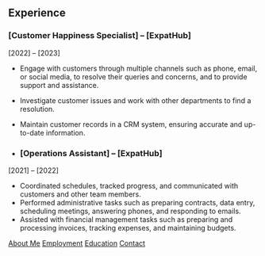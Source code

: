 ## **Experience**
### **[Customer Happiness Specialist]** – [ExpatHub]  
[2022] – [2023]  
- Engage with customers through multiple channels such as phone, email, or social media, to
resolve their queries and concerns, and to provide support and assistance.
- Investigate customer issues and work with other departments to find a resolution.  
- Maintain customer records in a CRM system, ensuring accurate and up-to-date information.

- ### **[Operations Assistant]** – [ExpatHub]  
[2021] – [2022]  
- Coordinated schedules, tracked progress, and communicated with customers and other team
members.  
- Performed administrative tasks such as preparing contracts, data entry, scheduling meetings,
answering phones, and responding to emails.
- Assisted with financial management tasks such as preparing and processing invoices, tracking
expenses, and maintaining budgets.

[About Me](index.markdown)
[Employment](employment.markdown)
[Education](education.markdown)
[Contact](contact.markdown)
